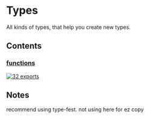 # Types

<!-- SUMMARY:START -->

All kinds of types, that help you create new types.

<!-- SUMMARY:END -->

## Contents

<!-- TOC:START -->
### [functions](https://github.com/JanMalch/ts-experiments/blob/master/src/types/functions.ts)



[![32 exports](https://img.shields.io/badge/exports-32-blue)](https://github.com/JanMalch/ts-experiments/blob/master/src/types/functions.ts)
<!-- TOC:END -->

## Notes

recommend using type-fest. not using here for ez copy
